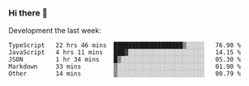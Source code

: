 ### Hi there 👋

Development the last week:
<!--START_SECTION:waka-->

```text
TypeScript   22 hrs 46 mins  ███████████████████▒░░░░░   76.90 %
JavaScript   4 hrs 11 mins   ███▓░░░░░░░░░░░░░░░░░░░░░   14.15 %
JSON         1 hr 34 mins    █▒░░░░░░░░░░░░░░░░░░░░░░░   05.30 %
Markdown     33 mins         ▒░░░░░░░░░░░░░░░░░░░░░░░░   01.90 %
Other        14 mins         ▒░░░░░░░░░░░░░░░░░░░░░░░░   00.79 %
```

<!--END_SECTION:waka-->

<!--
**JASONPANGGO/jasonpanggo** is a ✨ _special_ ✨ repository because its `README.md` (this file) appears on your GitHub profile.

Here are some ideas to get you started:

- 🔭 I’m currently working on ...
- 🌱 I’m currently learning ...
- 👯 I’m looking to collaborate on ...
- 🤔 I’m looking for help with ...
- 💬 Ask me about ...
- 📫 How to reach me: ...
- 😄 Pronouns: ...
- ⚡ Fun fact: ...
-->
